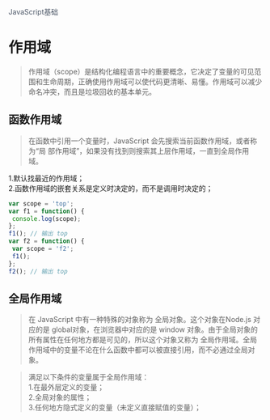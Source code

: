 <font color=#4E5969>JavaScript基础</font>
# 作用域
>作用域（scope）是结构化编程语言中的重要概念，它决定了变量的可见范围和生命周期，正确使用作用域可以使代码更清晰、易懂。作用域可以减少命名冲突，而且是垃圾回收的基本单元。

## 函数作用域
>在函数中引用一个变量时，JavaScript 会先搜索当前函数作用域，或者称为“局
部作用域”，如果没有找到则搜索其上层作用域，一直到全局作用域。

1.默认找最近的作用域；  
2.函数作用域的嵌套关系是定义时决定的，而不是调用时决定的；
```javascript
var scope = 'top'; 
var f1 = function() { 
 console.log(scope); 
}; 
f1(); // 输出 top 
var f2 = function() { 
 var scope = 'f2'; 
 f1(); 
}; 
f2(); // 输出 top
```

## 全局作用域
>在 JavaScript 中有一种特殊的对象称为 全局对象。这个对象在Node.js 对应的是 global对象，在浏览器中对应的是 window 对象。由于全局对象的所有属性在任何地方都是可见的，所以这个对象又称为 全局作用域。全局作用域中的变量不论在什么函数中都可以被直接引用，而不必通过全局对象。  

>满足以下条件的变量属于全局作用域：  
1.在最外层定义的变量；  
2.全局对象的属性；  
3.任何地方隐式定义的变量（未定义直接赋值的变量）；